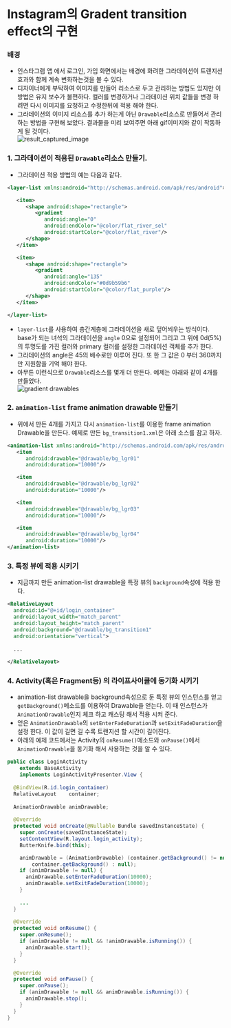 # Instagram의 Gradent transition effect의 구현

### 배경
- 인스타그램 앱 에서 로그인, 가입 화면에서는 배경에 화려한 그라데이션이 트랜지션 효과와 함께 계속 변화하는것을 볼 수 있다. 
- 디자이너에게 부탁하여 이미지를 만들어 리소스로 두고 관리하는 방법도 있지만 이 방법은 유지 보수가 불편하다. 컬러를 변경하거나 그라데이션 위치 값들을 변경 하려면 다시 이미지를 요청하고 수정한뒤에 적용 해야 한다. 
- 그라데이션의 이미지 리소스를 추가 하는게 아닌 `Drawable`리소스로 만들어서 관리하는 방법을 구현해 보았다. 결과물을 미리 보여주면 아래 gif이미지와 같이 작동하게 될 것이다.  
![result_captured_image](https://github.com/ksu3101/TIL/blob/master/Android/images/videotogif_2016.09.09_17.53.07.gif)

### 1. 그라데이션이 적용된 `Drawable`리소스 만들기. 
- 그라데이션 적용 방법의 예는 다음과 같다. 
```xml
<layer-list xmlns:android="http://schemas.android.com/apk/res/android">

   <item>
      <shape android:shape="rectangle">
         <gradient
            android:angle="0"
            android:endColor="@color/flat_river_sel"
            android:startColor="@color/flat_river"/>
      </shape>
   </item>

   <item>
      <shape android:shape="rectangle">
         <gradient
            android:angle="135"
            android:endColor="#0d9b59b6"
            android:startColor="@color/flat_purple"/>
      </shape>
   </item>

</layer-list>
```
- `layer-list`를 사용하여 층간계층에 그라데이션을 새로 덮어씌우는 방식이다. base가 되는 녀석의 그라데이션을 `angle` 0으로 설정되어 그리고 그 위에 0d(5%)의 투명도를 가진 컬러와 primary 컬러를 설정한 그라데이션 객체를 추가 한다. 
- 그라데이션의 angle은 45의 배수로만 이루어 진다. 또 한 그 값은 0 부터 360까지만 지원함을 기억 해야 한다. 
- 아무튼 이런식으로 `Drawable`리소스를 몇개 더 만든다. 예제는 아래와 같이 4개를 만들었다.   
![gradient drawables](https://github.com/ksu3101/TIL/blob/master/Android/images/lgrs.png)

### 2. `animation-list` frame animation drawable 만들기 
- 위에서 만든 4개를 가지고 다시 `animation-list`를 이용한 frame animation Drawable을 만든다. 예제로 만든 `bg_transition1.xml`은 아래 소스를 참고 하자. 
```xml
<animation-list xmlns:android="http://schemas.android.com/apk/res/android">
   <item
      android:drawable="@drawable/bg_lgr01"
      android:duration="10000"/>

   <item
      android:drawable="@drawable/bg_lgr02"
      android:duration="10000"/>

   <item
      android:drawable="@drawable/bg_lgr03"
      android:duration="10000"/>

   <item
      android:drawable="@drawable/bg_lgr04"
      android:duration="10000"/>
</animation-list>
```

### 3. 특정 뷰에 적용 시키기 
- 지금까지 만든 animation-list drawable을 특정 뷰의 `background`속성에 적용 한다. 
```xml
<RelativeLayout
  android:id="@+id/login_container"
  android:layout_width="match_parent"
  android:layout_height="match_parent"
  android:background="@drawable/bg_transition1"
  android:orientation="vertical">
  
  ...
  
</Relativelayout>
```

### 4. Activity(혹은 Fragment등) 의 라이프사이클에 동기화 시키기
- animation-list drawable을 background속성으로 둔 특정 뷰의 인스턴스를 얻고 `getBackground()`메소드를 이용하여 Drawable을 얻는다. 이 때 인스턴스가 `AnimationDrawable`인지 체크 하고 캐스팅 해서 적용 시켜 준다. 
- 얻은 `AnimationDrawable`의 `setEnterFadeDuration`과 `setExitFadeDuration`을 설정 한다. 이 값이 길면 길 수록 트랜지션 할 시간이 길어진다. 
- 아래의 예제 코드에서는 Activity의 `onResume()`메소드와 `onPause()`에서 `AnimationDrawable`을 동기화 해서 사용하는 것을 알 수 있다. 
```java
public class LoginActivity
    extends BaseActivity
    implements LoginActivityPresenter.View {
    
  @BindView(R.id.login_container)
  RelativeLayout    container;
  
  AnimationDrawable animDrawable;
    
  @Override
  protected void onCreate(@Nullable Bundle savedInstanceState) {
    super.onCreate(savedInstanceState);
    setContentView(R.layout.login_activity);
    ButterKnife.bind(this);

    animDrawable = (AnimationDrawable) (container.getBackground() != null && container.getBackground() instanceof AnimationDrawable ?
        container.getBackground() : null);
    if (animDrawable != null) {
      animDrawable.setEnterFadeDuration(10000);
      animDrawable.setExitFadeDuration(10000);
    }
      
    ...
  }
    
  @Override
  protected void onResume() {
    super.onResume();
    if (animDrawable != null && !animDrawable.isRunning()) {
      animDrawable.start();
    }
  }

  @Override
  protected void onPause() {
    super.onPause();
    if (animDrawable != null && animDrawable.isRunning()) {
      animDrawable.stop();
    }
  }
}
```

